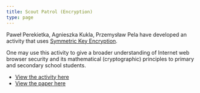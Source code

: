 ```yaml
---
title: Scout Patrol (Encryption)
type: page
---
```


Paweł Perekietka, Agnieszka Kukla, Przemysław Pela have developed an activity that uses [Symmetric Key Encryption](https://simple.wikipedia.org/wiki/Symmetric-key_algorithm).

One may use this activity to give a broader understanding of Internet web browser security and its mathematical (cryptographic) principles to primary and secondary school students.

- [View the activity here](/documents/activities/community-activities/scout-patrol-encryption/Scouts_activity_on_symmetric_key_encryption.doc)
- [View the paper here](https://dl.acm.org/doi/10.1145/2532748.2532770)
